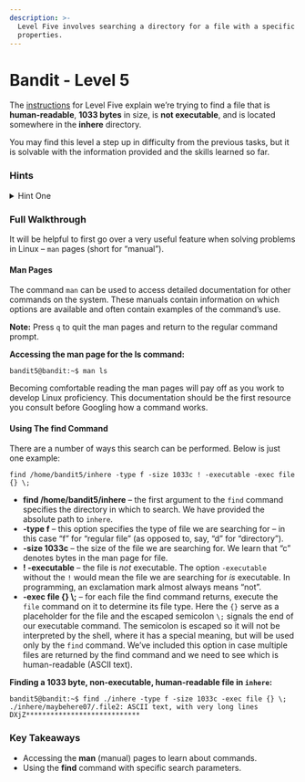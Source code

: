 ```yaml
---
description: >-
  Level Five involves searching a directory for a file with a specific set of
  properties.
---
```


# Bandit - Level 5

The [instructions](https://overthewire.org/wargames/bandit/bandit6.html) for Level Five explain we’re trying to find a file that is **human-readable**, **1033 bytes** in size, is **not executable**, and is located somewhere in the **inhere** directory.

You may find this level a step up in difficulty from the previous tasks, but it is solvable with the information provided and the skills learned so far.

### Hints

<details>

<summary>Hint One</summary>

Use the `man` command to learn how to use `find` to search for the file that meets the criteria specified in the instructions in the **inhere** directory.

</details>

### Full Walkthrough

It will be helpful to first go over a very useful feature when solving problems in Linux – `man` pages (short for “manual”).

#### Man Pages

The command `man` can be used to access detailed documentation for other commands on the system. These manuals contain information on which options are available and often contain examples of the command’s use.

**Note:** Press `q` to quit the man pages and return to the regular command prompt.

**Accessing the man page for the ls command:**

```shell-session
bandit5@bandit:~$ man ls
```

Becoming comfortable reading the man pages will pay off as you work to develop Linux proficiency. This documentation should be the first resource you consult before Googling how a command works.

#### Using The find Command

There are a number of ways this search can be performed. Below is just one example:

`find /home/bandit5/inhere -type f -size 1033c ! -executable -exec file {} \;`

* **find /home/bandit5/inhere** – the first argument to the `find` command specifies the directory in which to search. We have provided the absolute path to `inhere`.
* **-type f** – this option specifies the type of file we are searching for – in this case “f” for “regular file” (as opposed to, say, “d” for “directory”).
* **-size 1033c** – the size of the file we are searching for. We learn that “c” denotes bytes in the man page for file.
* **! -executable** – the file is _not_ executable. The option `-executable` without the `!` would mean the file we are searching for _is_ executable. In programming, an exclamation mark almost always means “not”.
* **-exec file {} \\;** – for each file the find command returns, execute the `file` command on it to determine its file type. Here the `{}` serve as a placeholder for the file and the escaped semicolon `\;` signals the end of our executable command. The semicolon is escaped so it will not be interpreted by the shell, where it has a special meaning, but will be used only by the `find` command. We’ve included this option in case multiple files are returned by the find command and we need to see which is human-readable (ASCII text).

**Finding a 1033 byte, non-executable, human-readable file in `inhere`:**

```shell-session
bandit5@bandit:~$ find ./inhere -type f -size 1033c -exec file {} \;
./inhere/maybehere07/.file2: ASCII text, with very long lines
DXjZ****************************
```

### Key Takeaways

* Accessing the **man** (manual) pages to learn about commands.
* Using the **find** command with specific search parameters.
